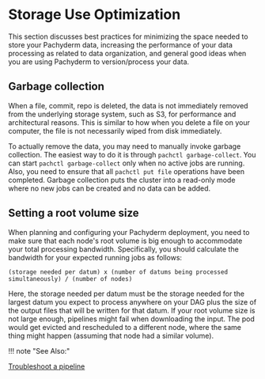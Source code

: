 # Storage Use Optimization

This section discusses best practices for minimizing the
space needed to store your Pachyderm data, increasing
the performance of your data processing as related to
data organization, and general good ideas when you
are using Pachyderm to version/process your data.

## Garbage collection

When a file, commit, repo is deleted, the data is not immediately removed
from the underlying storage system, such as S3, for performance and
architectural reasons. This is similar to how when you delete a file
on your computer, the file is not necessarily wiped from disk immediately.

To actually remove the data, you may need to manually invoke garbage
collection. The easiest way to do it is through `pachctl garbage-collect`.
You can start `pachctl garbage-collect` only when no active jobs are
running. Also, you need to ensure that all `pachctl put file` operations
have been completed. Garbage collection puts the cluster into a read-only
mode where no new jobs can be created and no data can be added.

## Setting a root volume size

When planning and configuring your Pachyderm deployment, you need to
make sure that each node's root volume is big enough to accommodate
your total processing bandwidth. Specifically, you should calculate
the bandwidth for your expected running jobs as follows:

```shell
(storage needed per datum) x (number of datums being processed simultaneously) / (number of nodes)
```

Here, the storage needed per datum must be the storage needed for
the largest datum you expect to process anywhere on your DAG plus
the size of the output files that will be written for that datum.
If your root volume size is not large enough, pipelines might fail
when downloading the input. The pod would get evicted and
rescheduled to a different node, where the same thing might happen
(assuming that node had a similar volume).

!!! note "See Also:"

   [Troubleshoot a pipeline](../../../troubleshooting/pipeline_troubleshooting#all-your-pods-or-jobs-get-evicted)
